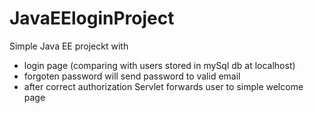 # JavaEEloginProject
Simple Java EE projeckt with
- login page (comparing with users stored in mySql db at localhost)
- forgoten password will send password to valid email
- after correct authorization Servlet forwards user to simple welcome page
